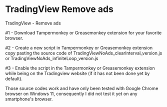 # TradingView Remove ads
TradingView - Remove ads

#1 - Download Tampermonkey or Greasemonkey extension for your favorite browser.

#2 - Create a new script in Tampermonkey or Greasemonkey extension copy pasting the source code of TradingViewNoAds_clearInterval_version.js or TradingViewNoAds_infiniteLoop_version.js

#3 - Enable the script in the Tampermonkey or Greasemonkey extension while being on the Tradingview website (if it has not been done yet by default).

Those source codes work and have only been tested with Google Chrome browser on Windows 11, consequently I did not test it yet on any smartphone's browser.
